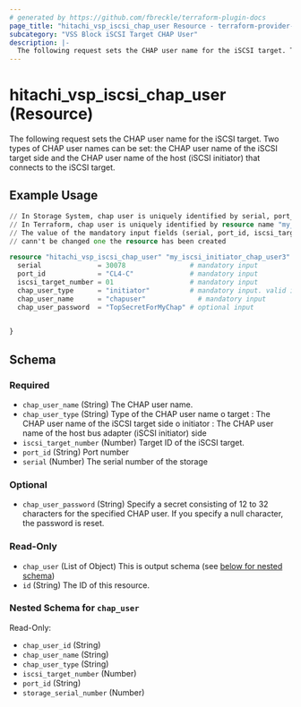 ```yaml
---
# generated by https://github.com/fbreckle/terraform-plugin-docs
page_title: "hitachi_vsp_iscsi_chap_user Resource - terraform-provider-hitachi"
subcategory: "VSS Block iSCSI Target CHAP User"
description: |-
  The following request sets the CHAP user name for the iSCSI target. Two types of CHAP user names can be set: the CHAP user name of the iSCSI target side and the CHAP user name of the host (iSCSI initiator) that connects to the iSCSI target.
---
```


# hitachi_vsp_iscsi_chap_user (Resource)

The following request sets the CHAP user name for the iSCSI target. Two types of CHAP user names can be set: the CHAP user name of the iSCSI target side and the CHAP user name of the host (iSCSI initiator) that connects to the iSCSI target.

## Example Usage

```terraform
// In Storage System, chap user is uniquely identified by serial, port_id, iscsi_target_number, chap_user_type and chap_user_name
// In Terraform, chap user is uniquely identified by resource name "my_iscsi_initiator_chap_user"
// The value of the mandatory input fields (serial, port_id, iscsi_target_number, chap_user_type and chap_user_name) 
// cann't be changed one the resource has been created 

resource "hitachi_vsp_iscsi_chap_user" "my_iscsi_initiator_chap_user3" {
  serial              = 30078                # mandatory input
  port_id             = "CL4-C"              # mandatory input
  iscsi_target_number = 01                   # mandatory input
  chap_user_type      = "initiator"          # mandatory input. valid input value : "initiator", "target"
  chap_user_name      = "chapuser"             # mandatory input
  chap_user_password  = "TopSecretForMyChap" # optional input
 

}
```

<!-- schema generated by tfplugindocs -->
## Schema

### Required

- `chap_user_name` (String) The CHAP user name.
- `chap_user_type` (String) Type of the CHAP user name
			o target : The CHAP user name of the iSCSI target side
			o initiator : The CHAP user name of the host bus adapter (iSCSI initiator) side
- `iscsi_target_number` (Number) Target ID of the iSCSI target.
- `port_id` (String) Port number
- `serial` (Number) The serial number of the storage

### Optional

- `chap_user_password` (String) Specify a secret consisting of 12 to 32 characters for the specified CHAP user.
			If you specify a null character, the password is reset.

### Read-Only

- `chap_user` (List of Object) This is output schema (see [below for nested schema](#nestedatt--chap_user))
- `id` (String) The ID of this resource.

<a id="nestedatt--chap_user"></a>
### Nested Schema for `chap_user`

Read-Only:

- `chap_user_id` (String)
- `chap_user_name` (String)
- `chap_user_type` (String)
- `iscsi_target_number` (Number)
- `port_id` (String)
- `storage_serial_number` (Number)


